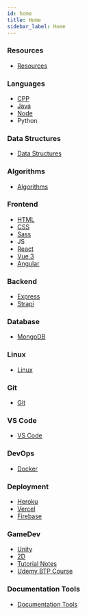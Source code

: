```yaml
---
id: home
title: Home
sidebar_label: Home
---
```


### Resources

- [Resources](resources)

### Languages

- [CPP](languages/cpp)
- [Java](languages/java)
- [Node](languages/node)
- Python

### Data Structures

- [Data Structures](ds)

### Algorithms

- [Algorithms](algorithms)

### Frontend

- [HTML](frontend/html)
- [CSS](frontend/css)
- [Sass](frontend/sass)
- JS
- [React](frontend/react)
- [Vue 3](frontend/vue)
- [Angular](frontend/angular)
<!-- - NextJS -->

### Backend

- [Express](backend/express)
- [Strapi](backend/strapi)

<!---
- [Spring Boot](backend/springboot/springboot)
- [Flask](backend/flask/flask)
--->

### Database

- [MongoDB](db/mongo)

### Linux

- [Linux](linux)

### Git

- [Git](git)

### VS Code

- [VS Code](vscode)

### DevOps

- [Docker](devops/docker)

### Deployment

- [Heroku](deployment/heroku)
- [Vercel](deployment/vercel)
- [Firebase](deployment/firebase)

### GameDev

- [Unity](gamedev/unity)
- [2D](gamedev/unity/unity-2d)
- [Tutorial Notes](gamedev/unity/unity-tutorial-notes)
- [Udemy BTP Course](gamedev/unity/unity-udemy-btp-course)

### Documentation Tools

- [Documentation Tools](documentation)
